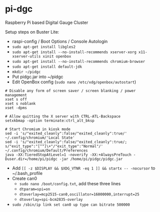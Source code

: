 # pi-dgc
Raspberry Pi based Digital Gauge Cluster

Setup steps on Buster Lite:
- raspi-config / Boot Options / Console Autologin
- `sudo apt-get install libgles2`
- `sudo apt-get install --no-install-recommends xserver-xorg x11-xserver-utils xinit openbox`
- `sudo apt-get install --no-install-recommends chromium-browser`
- `sudo apt-get install default-jdk`
- `mkdir ~/pidgc`
- Put pidgc.jar into ~/pidgc
- Edit OpenBox config (`sudo nano /etc/xdg/openbox/autostart`)
~~~
# Disable any form of screen saver / screen blanking / power management
xset s off
xset s noblank
xset -dpms

# Allow quitting the X server with CTRL-ATL-Backspace
setxkbmap -option terminate:ctrl_alt_bksp

# Start Chromium in kiosk mode
sed -i 's/"exited_cleanly":false/"exited_cleanly":true/' ~/.config/chromium/'Local State'
sed -i 's/"exited_cleanly":false/"exited_cleanly":true/; s/"exit_type":"[^"]\+"/"exit_type":"Normal"/' ~/.config/chromium/Default/Preferences
java -XX:TieredStopAtLevel=1 -noverify -XX:+AlwaysPreTouch -Duser.dir=/home/pi/pidgc -jar /home/pi/pidgc/pidgc.jar
~~~
- Add `[[ -z $DISPLAY && $XDG_VTNR -eq 1 ]] && startx -- -nocursor` to ~/.bash_profile
- Create can0
    - `sudo nano /boot/config.txt`, add these three lines
    - `dtparam=spi=on`
    - `dtoverlay=mcp2515-can0,oscillator=16000000,interrupt=25`
    - `dtoverlay=spi-bcm2835-overlay`
- `sudo /sbin/ip link set can0 up type can bitrate 500000`